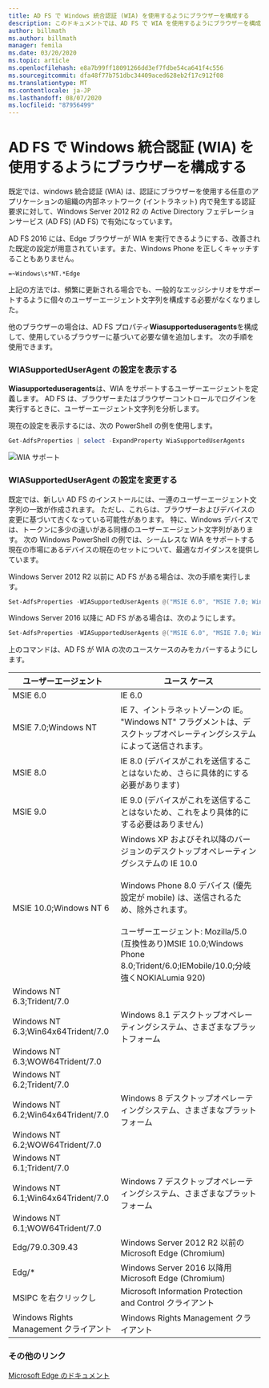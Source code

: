 ```yaml
---
title: AD FS で Windows 統合認証 (WIA) を使用するようにブラウザーを構成する
description: このドキュメントでは、AD FS で WIA を使用するようにブラウザーを構成する方法について説明します
author: billmath
ms.author: billmath
manager: femila
ms.date: 03/20/2020
ms.topic: article
ms.openlocfilehash: e8a7b99ff18091266dd3ef7fdbe54ca641f4c556
ms.sourcegitcommit: dfa48f77b751dbc34409aced628eb2f17c912f08
ms.translationtype: MT
ms.contentlocale: ja-JP
ms.lasthandoff: 08/07/2020
ms.locfileid: "87956499"
---
```

# <a name="configure-browsers-to-use-windows-integrated-authentication-wia-with-ad-fs"></a>AD FS で Windows 統合認証 (WIA) を使用するようにブラウザーを構成する

既定では、windows 統合認証 (WIA) は、認証にブラウザーを使用する任意のアプリケーションの組織の内部ネットワーク (イントラネット) 内で発生する認証要求に対して、Windows Server 2012 R2 の Active Directory フェデレーションサービス (AD FS) (AD FS) で有効になっています。

AD FS 2016 には、Edge ブラウザーが WIA を実行できるようにする、改善された既定の設定が用意されています。また、Windows Phone を正しくキャッチすることもありません。

```
=~Windows\s*NT.*Edge
```

上記の方法では、頻繁に更新される場合でも、一般的なエッジシナリオをサポートするように個々のユーザーエージェント文字列を構成する必要がなくなりました。

他のブラウザーの場合は、AD FS プロパティ**Wiasupporteduseragents**を構成して、使用しているブラウザーに基づいて必要な値を追加します。  次の手順を使用できます。

### <a name="view-wiasupporteduseragent-settings"></a>WIASupportedUserAgent の設定を表示する

**Wiasupporteduseragents**は、WIA をサポートするユーザーエージェントを定義します。 AD FS は、ブラウザーまたはブラウザーコントロールでログインを実行するときに、ユーザーエージェント文字列を分析します。

現在の設定を表示するには、次の PowerShell の例を使用します。

```powershell
Get-AdfsProperties | select -ExpandProperty WiaSupportedUserAgents
```

![WIA サポート](../operations/media/Configure-AD-FS-Browser-WIA/wiasupport.png)

### <a name="change-wiasupporteduseragent-settings"></a>WIASupportedUserAgent の設定を変更する
既定では、新しい AD FS のインストールには、一連のユーザーエージェント文字列の一致が作成されます。 ただし、これらは、ブラウザーおよびデバイスの変更に基づいて古くなっている可能性があります。 特に、Windows デバイスでは、トークンに多少の違いがある同様のユーザーエージェント文字列があります。 次の Windows PowerShell の例では、シームレスな WIA をサポートする現在の市場にあるデバイスの現在のセットについて、最適なガイダンスを提供しています。

Windows Server 2012 R2 以前に AD FS がある場合は、次の手順を実行します。

```powershell
Set-AdfsProperties -WIASupportedUserAgents @("MSIE 6.0", "MSIE 7.0; Windows NT", "MSIE 8.0", "MSIE 9.0", "MSIE 10.0; Windows NT 6", "Windows NT 6.3; Trident/7.0", "Windows NT 6.3; Win64; x64; Trident/7.0", "Windows NT 6.3; WOW64; Trident/7.0", "Windows NT 6.2; Trident/7.0", "Windows NT 6.2; Win64; x64; Trident/7.0", "Windows NT 6.2; WOW64; Trident/7.0", "Windows NT 6.1; Trident/7.0", "Windows NT 6.1; Win64; x64; Trident/7.0", "Windows NT 6.1; WOW64; Trident/7.0", "MSIPC", "Windows Rights Management Client", "Edg/79.0.309.43")
```

Windows Server 2016 以降に AD FS がある場合は、次のようにします。

```powershell
Set-AdfsProperties -WIASupportedUserAgents @("MSIE 6.0", "MSIE 7.0; Windows NT", "MSIE 8.0", "MSIE 9.0", "MSIE 10.0; Windows NT 6", "Windows NT 6.3; Trident/7.0", "Windows NT 6.3; Win64; x64; Trident/7.0", "Windows NT 6.3; WOW64; Trident/7.0", "Windows NT 6.2; Trident/7.0", "Windows NT 6.2; Win64; x64; Trident/7.0", "Windows NT 6.2; WOW64; Trident/7.0", "Windows NT 6.1; Trident/7.0", "Windows NT 6.1; Win64; x64; Trident/7.0", "Windows NT 6.1; WOW64; Trident/7.0", "MSIPC", "Windows Rights Management Client", "Edg/*")
```

上のコマンドは、AD FS が WIA の次のユースケースのみをカバーするようにします。

|ユーザーエージェント|ユース ケース|
|-----|-----|
|MSIE 6.0|IE 6.0|
|MSIE 7.0;Windows NT|IE 7、イントラネットゾーンの IE。 "Windows NT" フラグメントは、デスクトップオペレーティングシステムによって送信されます。|
|MSIE 8.0|IE 8.0 (デバイスがこれを送信することはないため、さらに具体的にする必要があります)|
|MSIE 9.0|IE 9.0 (デバイスがこれを送信することはないため、これをより具体的にする必要はありません)|
|MSIE 10.0;Windows NT 6|Windows XP およびそれ以降のバージョンのデスクトップオペレーティングシステムの IE 10.0</br></br>Windows Phone 8.0 デバイス (優先設定が mobile) は、送信されるため、除外されます。</br></br>ユーザーエージェント: Mozilla/5.0 (互換性あり)MSIE 10.0;Windows Phone 8.0;Trident/6.0;IEMobile/10.0;分岐強くNOKIALumia 920)|
|Windows NT 6.3;Trident/7.0</br></br>Windows NT 6.3;Win64x64Trident/7.0</br></br>Windows NT 6.3;WOW64Trident/7.0| Windows 8.1 デスクトップオペレーティングシステム、さまざまなプラットフォーム|
|Windows NT 6.2;Trident/7.0</br></br>Windows NT 6.2;Win64x64Trident/7.0</br></br>Windows NT 6.2;WOW64Trident/7.0|Windows 8 デスクトップオペレーティングシステム、さまざまなプラットフォーム|
|Windows NT 6.1;Trident/7.0</br></br>Windows NT 6.1;Win64x64Trident/7.0</br></br>Windows NT 6.1;WOW64Trident/7.0|Windows 7 デスクトップオペレーティングシステム、さまざまなプラットフォーム|
|Edg/79.0.309.43 | Windows Server 2012 R2 以前の Microsoft Edge (Chromium) |
|Edg/*| Windows Server 2016 以降用 Microsoft Edge (Chromium)|
|MSIPC を右クリックし| Microsoft Information Protection and Control クライアント|
|Windows Rights Management クライアント|Windows Rights Management クライアント|

### <a name="additional-links"></a>その他のリンク

[Microsoft Edge のドキュメント](/microsoft-edge/web-platform/user-agent-string)

